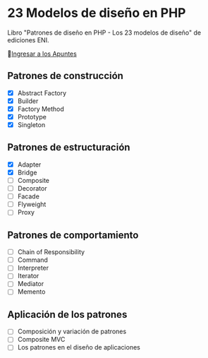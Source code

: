 # 23 Modelos de diseño en PHP

Libro "Patrones de diseño en PHP - Los 23 modelos de diseño" de ediciones ENI.

📝[Ingresar a los Apuntes](APUNTES.md)

## Patrones de construcción

- [x] Abstract Factory
- [x] Builder
- [x] Factory Method
- [x] Prototype
- [x] Singleton

## Patrones de estructuración

- [x] Adapter
- [x] Bridge
- [ ] Composite
- [ ] Decorator
- [ ] Facade
- [ ] Flyweight
- [ ] Proxy

## Patrones de comportamiento

- [ ] Chain of Responsibility
- [ ] Command
- [ ] Interpreter
- [ ] Iterator
- [ ] Mediator
- [ ] Memento

## Aplicación de los patrones

- [ ] Composición y variación de patrones
- [ ] Composite MVC
- [ ] Los patrones en el diseño de aplicaciones
